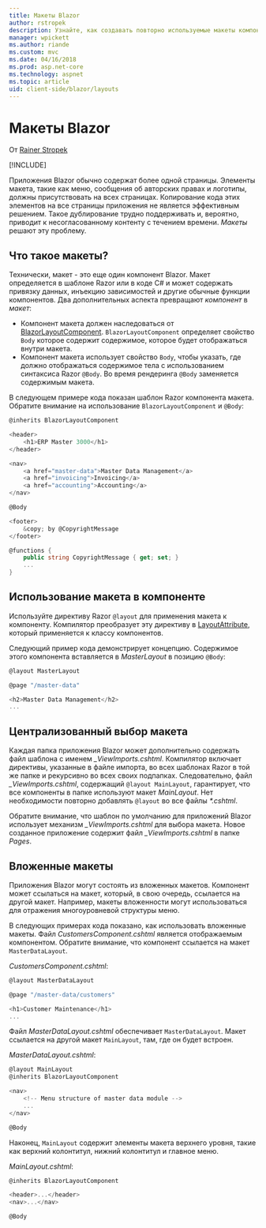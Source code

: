 ```yaml
---
title: Макеты Blazor
author: rstropek
description: Узнайте, как создавать повторно используемые макеты компонентов для приложений Blazor.
manager: wpickett
ms.author: riande
ms.custom: mvc
ms.date: 04/16/2018
ms.prod: asp.net-core
ms.technology: aspnet
ms.topic: article
uid: client-side/blazor/layouts
---
```

# Макеты Blazor

От [Rainer Stropek](https://www.timecockpit.com)

[!INCLUDE[](~/includes/blazor-preview-notice.md)]

Приложения Blazor обычно содержат более одной страницы. Элементы макета, такие как меню, сообщения об авторских правах и логотипы, должны присутствовать на всех страницах. Копирование кода этих элементов на все страницы приложения не является эффективным решением. Такое дублирование трудно поддерживать и, вероятно, приводит к несогласованному контенту с течением времени. *Макеты* решают эту проблему.

## Что такое макеты?

Технически, макет - это еще один компонент Blazor. Макет определяется в шаблоне Razor или в коде C# и может содержать привязку данных, инъекцию зависимостей и другие обычные функции компонентов. Два дополнительных аспекта превращают *компонент* в *макет*:

* Компонент макета должен наследоваться от [BlazorLayoutComponent](/api/Microsoft.AspNetCore.Blazor.Layouts.BlazorLayoutComponent.html). `BlazorLayoutComponent` определяет свойство `Body` которое содержит содержимое, которое будет отображаться внутри макета.
* Компонент макета использует свойство `Body`, чтобы указать, где должно отображаться содержимое тела с использованием синтаксиса Razor `@Body`. Во время рендеринга `@Body` заменяется содержимым макета.

В следующем примере кода показан шаблон Razor компонента макета. Обратите внимание на использование `BlazorLayoutComponent` и `@Body`:

```csharp
@inherits BlazorLayoutComponent

<header>
    <h1>ERP Master 3000</h1>
</header>

<nav>
    <a href="master-data">Master Data Management</a>
    <a href="invoicing">Invoicing</a>
    <a href="accounting">Accounting</a>
</nav>

@Body

<footer>
    &copy; by @CopyrightMessage
</footer>

@functions {
    public string CopyrightMessage { get; set; }
    ...
}
```

## Использование макета в компоненте

Используйте директиву Razor `@layout` для применения макета к компоненту. Компилятор преобразует эту директиву в [LayoutAttribute](/api/Microsoft.AspNetCore.Blazor.Layouts.LayoutAttribute.html), который применяется к классу компонентов.

Следующий пример кода демонстрирует концепцию. Содержимое этого компонента вставляется в *MasterLayout* в позицию `@Body`:

```csharp
@layout MasterLayout

@page "/master-data"

<h2>Master Data Management</h2>
...
```

## Централизованный выбор макета

Каждая папка приложения Blazor может дополнительно содержать файл шаблона с именем *_ViewImports.cshtml*. Компилятор включает директивы, указанные в файле импорта, во всех шаблонах Razor в той же папке и рекурсивно во всех своих подпапках. Следовательно, файл *_ViewImports.cshtml*, содержащий `@layout MainLayout`, гарантирует, что все компоненты в папке используют макет *MainLayout*. Нет необходимости повторно добавлять `@layout` во все файлы *\*.cshtml*.

Обратите внимание, что шаблон по умолчанию для приложений Blazor использует механизм *_ViewImports.cshtml* для выбора макета. Новое созданное приложение содержит файл *_ViewImports.cshtml* в папке *Pages*.

## Вложенные макеты

Приложения Blazor могут состоять из вложенных макетов. Компонент может ссылаться на макет, который, в свою очередь, ссылается на другой макет. Например, макеты вложенности могут использоваться для отражения многоуровневой структуры меню.

В следующих примерах кода показано, как использовать вложенные макеты. Файл *CustomersComponent.cshtml* является отображаемым компонентом. Обратите внимание, что компонент ссылается на макет `MasterDataLayout`.

*CustomersComponent.cshtml*:

```csharp
@layout MasterDataLayout

@page "/master-data/customers"

<h1>Customer Maintenance</h1>
...
```

Файл *MasterDataLayout.cshtml* обеспечивает `MasterDataLayout`. Макет ссылается на другой макет `MainLayout`, там, где он будет встроен.

*MasterDataLayout.cshtml*:

```csharp
@layout MainLayout
@inherits BlazorLayoutComponent

<nav>
    <!-- Menu structure of master data module -->
    ...
</nav>

@Body
```

Наконец, `MainLayout` содержит элементы макета верхнего уровня, такие как верхний колонтитул, нижний колонтитул и главное меню.

*MainLayout.cshtml*:

```csharp
@inherits BlazorLayoutComponent

<header>...</header>
<nav>...</nav>

@Body
```

